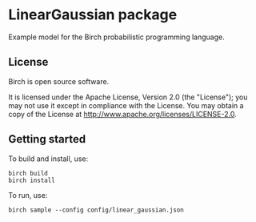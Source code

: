# LinearGaussian package

Example model for the Birch probabilistic programming language.


## License

Birch is open source software.

It is licensed under the Apache License, Version 2.0 (the "License"); you may not use it except in compliance with the License. You may obtain a copy of the License at <http://www.apache.org/licenses/LICENSE-2.0>.


## Getting started

To build and install, use:

    birch build
    birch install

To run, use:

    birch sample --config config/linear_gaussian.json

